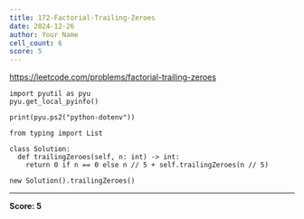 ```yaml
---
title: 172-Factorial-Trailing-Zeroes
date: 2024-12-26
author: Your Name
cell_count: 6
score: 5
---
```


https://leetcode.com/problems/factorial-trailing-zeroes


```
import pyutil as pyu
pyu.get_local_pyinfo()
```


```
print(pyu.ps2("python-dotenv"))
```


```
from typing import List
```


```
class Solution:
  def trailingZeroes(self, n: int) -> int:
    return 0 if n == 0 else n // 5 + self.trailingZeroes(n // 5)
```


```
new Solution().trailingZeroes()
```


---
**Score: 5**